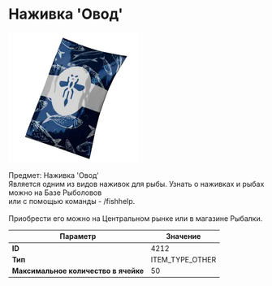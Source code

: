 # Наживка 'Овод'

![Item Image](../img/4212.webp?raw=true)

Предмет: Наживка 'Овод'<br>Является одним из видов наживок для рыбы. Узнать о наживках и рыбах можно на Базе Рыболовов<br>или с помощью команды - /fishhelp.<br><br>Приобрести его можно на Центральном рынке или в магазине Рыбалки.


| Параметр | Значение |
|----------|----------|
| **ID** | 4212 |
| **Тип** | ITEM_TYPE_OTHER |
| **Максимальное количество в ячейке** | 50 |

